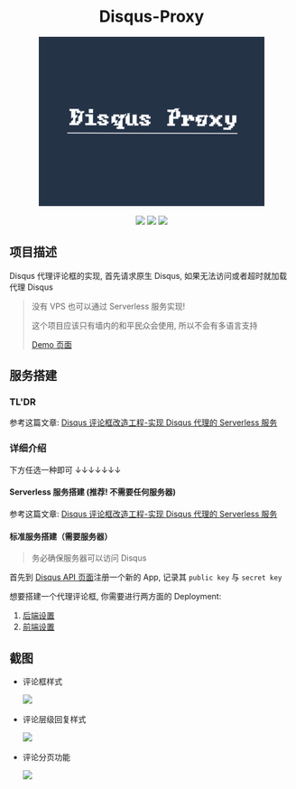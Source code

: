 <h1 align="center">
Disqus-Proxy
</h1>

<div align="center"><img width="400px" src="logo.png"/></div>


<p align="center">
  
  
<img src="https://img.shields.io/badge/link-996.icu-red.svg"/>
<img src="https://img.shields.io/badge/license-NPL%20(The%20996%20Prohibited%20License)-blue.svg"/>
<img src="https://badges.frapsoft.com/os/gpl/gpl.svg?v=103"/>
</p>

## 项目描述


Disqus 代理评论框的实现, 首先请求原生 Disqus, 如果无法访问或者超时就加载代理 Disqus

> 没有 VPS 也可以通过 Serverless 服务实现!
>
>这个项目应该只有墙内的和平民众会使用, 所以不会有多语言支持
>
>[ Demo 页面](http://szhshp.org/tech/2017/08/20/jekylldisqusproxy.html)

## 服务搭建

### TL'DR

参考这篇文章: [Disqus 评论框改造工程-实现 Disqus 代理的 Serverless 服务](https://szhshp.org/tech/2019/07/22/disquswithouvps.html)




### 详细介绍

下方任选一种即可 ↓↓↓↓↓↓↓

#### Serverless 服务搭建 (推荐! 不需要任何服务器)

参考这篇文章: [Disqus 评论框改造工程-实现 Disqus 代理的 Serverless 服务](https://szhshp.org/tech/2019/07/22/disquswithouvps.html)

#### 标准服务搭建（需要服务器）

>务必确保服务器可以访问 Disqus

首先到 [Disqus API 页面](https://disqus.com/api/applications/)注册一个新的 App, 记录其 `public key` 与 `secret key`

想要搭建一个代理评论框, 你需要进行两方面的 Deployment:

1. [后端设置](server/#server-deployment)
2. [前端设置](clientV2/#client-deployment)


## 截图

- 评论框样式
   
   ![]( https://i.postimg.cc/X77fyyR9/Image-039.png  )
   
- 评论层级回复样式
   
   ![]( https://i.postimg.cc/4yRdJ5dp/Image_037.png  )

- 评论分页功能

   ![]( https://i.postimg.cc/9M705SWW/Image_038.png )
